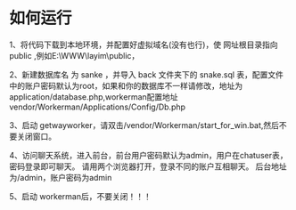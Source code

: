 
# 如何运行  
1、将代码下载到本地环境，并配置好虚拟域名(没有也行)，使 网址根目录指向public ,例如E:\WWW\layim\public， 
  
2、新建数据库名 为 sanke ，并导入 back 文件夹下的 snake.sql 表，配置文件中的账户密码默认为root，如果和你的数据库不一样请修改，地址为application/database.php,workerman配置地址vendor/Workerman/Applications/Config/Db.php  
  
3、启动 getwayworker，请双击/vendor/Workerman/start_for_win.bat,然后不要关闭窗口。

4、访问聊天系统，进入前台，前台用户密码默认为admin，用户在chatuser表，密码登录即可聊天。 请用两个浏览器打开，登录不同的账户互相聊天。 后台地址为/admin，账户密码为admin 

5、启动 workerman后，不要关闭！！！


